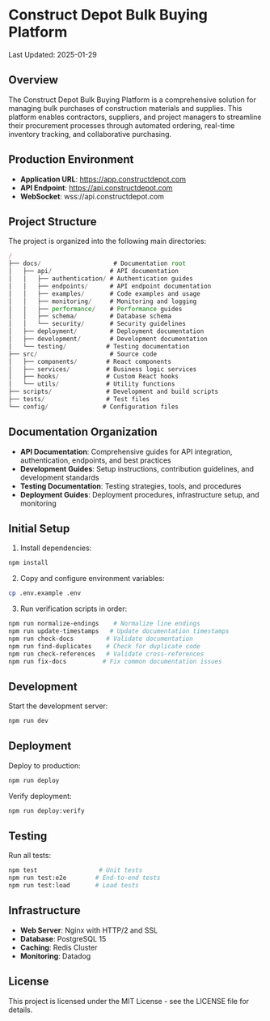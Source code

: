 # Construct Depot Bulk Buying Platform

Last Updated: 2025-01-29

## Overview

The Construct Depot Bulk Buying Platform is a comprehensive solution for managing bulk purchases of construction materials and supplies. This platform enables contractors, suppliers, and project managers to streamline their procurement processes through automated ordering, real-time inventory tracking, and collaborative purchasing.

## Production Environment

- **Application URL**: https://app.constructdepot.com
- **API Endpoint**: https://api.constructdepot.com
- **WebSocket**: wss://api.constructdepot.com

## Project Structure

The project is organized into the following main directories:

```typescript
/
├── docs/                    # Documentation root
│   ├── api/                # API documentation
│   │   ├── authentication/ # Authentication guides
│   │   ├── endpoints/      # API endpoint documentation
│   │   ├── examples/       # Code examples and usage
│   │   ├── monitoring/     # Monitoring and logging
│   │   ├── performance/    # Performance guides
│   │   ├── schema/         # Database schema
│   │   └── security/       # Security guidelines
│   ├── deployment/         # Deployment documentation
│   ├── development/        # Development documentation
│   └── testing/           # Testing documentation
├── src/                    # Source code
│   ├── components/        # React components
│   ├── services/          # Business logic services
│   ├── hooks/             # Custom React hooks
│   └── utils/             # Utility functions
├── scripts/               # Development and build scripts
├── tests/                 # Test files
└── config/               # Configuration files
```

## Documentation Organization

- **API Documentation**: Comprehensive guides for API integration, authentication, endpoints, and best practices
- **Development Guides**: Setup instructions, contribution guidelines, and development standards
- **Testing Documentation**: Testing strategies, tools, and procedures
- **Deployment Guides**: Deployment procedures, infrastructure setup, and monitoring

## Initial Setup

1. Install dependencies:
```bash
npm install
```

2. Copy and configure environment variables:
```bash
cp .env.example .env
```

3. Run verification scripts in order:
```bash
npm run normalize-endings    # Normalize line endings
npm run update-timestamps   # Update documentation timestamps
npm run check-docs         # Validate documentation
npm run find-duplicates    # Check for duplicate code
npm run check-references   # Validate cross-references
npm run fix-docs          # Fix common documentation issues
```

## Development

Start the development server:
```bash
npm run dev
```

## Deployment

Deploy to production:
```bash
npm run deploy
```

Verify deployment:
```bash
npm run deploy:verify
```

## Testing

Run all tests:
```bash
npm test                 # Unit tests
npm run test:e2e        # End-to-end tests
npm run test:load       # Load tests
```

## Infrastructure

- **Web Server**: Nginx with HTTP/2 and SSL
- **Database**: PostgreSQL 15
- **Caching**: Redis Cluster
- **Monitoring**: Datadog

## License

This project is licensed under the MIT License - see the LICENSE file for details. 